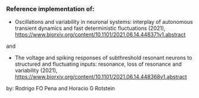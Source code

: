 ### Reference implementation of:

- Oscillations and variability in neuronal systems: interplay of autonomous transient dynamics and fast deterministic fluctuations (2021), 
https://www.biorxiv.org/content/10.1101/2021.06.14.448371v1.abstract

and 

- The voltage and spiking responses of subthreshold resonant neurons to structured and fluctuating inputs: resonance, loss of resonance and variability (2021),
https://www.biorxiv.org/content/10.1101/2021.06.14.448368v1.abstract

by: Rodrigo FO Pena and Horacio G Rotstein

